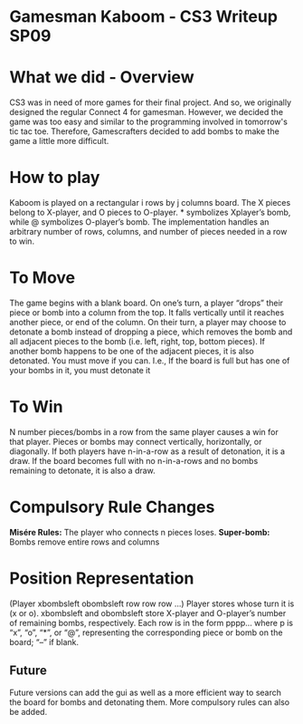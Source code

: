 Gamesman Kaboom - CS3 Writeup SP09
==================================

What we did - Overview
======================

CS3 was in need of more games for their final project. And so, we originally designed the regular Connect 4 for gamesman. However, we decided the game was too easy and similar to the programming involved in tomorrow's tic tac toe. Therefore, Gamescrafters decided to add bombs to make the game a little more difficult.

How to play
===========

Kaboom is played on a rectangular i rows by j columns board. The X pieces belong to X-player, and O pieces to O-player. \* symbolizes Xplayer’s bomb, while @ symbolizes O-player’s bomb. The implementation handles an arbitrary number of rows, columns, and number of pieces needed in a row to win.

To Move
=======

The game begins with a blank board. On one’s turn, a player “drops” their piece or bomb into a column from the top. It falls vertically until it reaches another piece, or end of the column. On their turn, a player may choose to detonate a bomb instead of dropping a piece, which removes the bomb and all adjacent pieces to the bomb (i.e. left, right, top, bottom pieces). If another bomb happens to be one of the adjacent pieces, it is also detonated. You must move if you can. I.e., If the board is full but has one of your bombs in it, you must detonate it

To Win
======

N number pieces/bombs in a row from the same player causes a win for that player. Pieces or bombs may connect vertically, horizontally, or diagonally. If both players have n-in-a-row as a result of detonation, it is a draw. If the board becomes full with no n-in-a-rows and no bombs remaining to detonate, it is also a draw.

Compulsory Rule Changes
=======================

**Misére Rules:** The player who connects n pieces loses. **Super-bomb:** Bombs remove entire rows and columns

Position Representation
=======================

(Player xbombsleft obombsleft row row row …) Player stores whose turn it is (x or o). xbombsleft and obombsleft store X-player and O-player’s number of remaining bombs, respectively. Each row is in the form pppp… where p is “x”, “o”, “\*”, or “@”, representing the corresponding piece or bomb on the board; “–” if blank.

Future
------

Future versions can add the gui as well as a more efficient way to search the board for bombs and detonating them. More compulsory rules can also be added.

